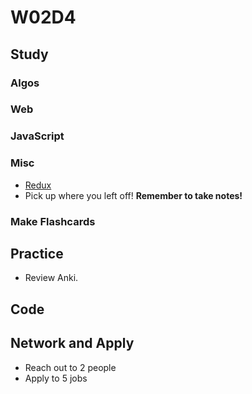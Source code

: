 # W02D4

## Study

### Algos 

### Web

### JavaScript

### Misc
- [Redux](https://egghead.io/courses/getting-started-with-redux)
- Pick up where you left off! **Remember to take notes!**

### Make Flashcards

## Practice

- Review Anki. 

## Code 

## Network and Apply 

- Reach out to 2 people
- Apply to 5 jobs 
